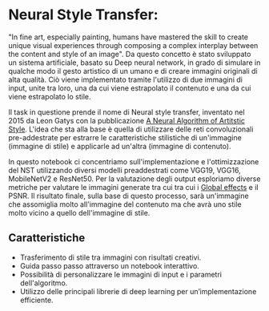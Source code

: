 # Neural Style Transfer:
"In fine art, especially painting, humans have mastered the skill to create unique visual experiences through composing a complex interplay between the content and style of an image". Da questo concetto è stato sviluppato un sistema artificiale, basato su Deep neural network, in grado di simulare in qualche modo il gesto artistico di un umano e di creare immagini originali di alta qualità. Ciò viene implementato tramite l'utilizzo di due immagini di input, unite tra loro, una da cui viene estrapolato il contenuto e una da cui viene estrapolato lo stile.

Il task in questione prende il nome di Neural style transfer, inventato nel 2015 da Leon Gatys con la pubblicazione [A Neural Algorithm of Artitstic Style](https://arxiv.org/pdf/1508.06576.pdf). L'idea che sta alla base è quella di utilizzare delle reti convoluzionali pre-addestrate per estrarre le caratteristiche stilistiche di un'immagine (immagine di stile) e applicarle ad un'altra (immagine di contenuto).

In questo notebook ci concentriamo sull'implementazione e l'ottimizzazione del NST utilizzando diversi modelli preaddestrati come VGG19, VGG16, MobileNetV2 e ResNet50. Per la valutazione degli output esploriamo diverse metriche per valutare le immagini generate tra cui tra cui i [Global effects](https://www.researchgate.net/publication/350184156_Evaluate_and_improve_the_quality_of_neural_style_transfer) e il PSNR. Il risultato finale, sulla base di questo processo, sarà un'immagine che assomiglia molto all'immagine del contenuto ma che avrà uno stile molto vicino a quello dell'immagine di stile.

## Caratteristiche
- Trasferimento di stile tra immagini con risultati creativi.
- Guida passo passo attraverso un notebook interattivo.
- Possibilità di personalizzare le immagini di input e i parametri dell'algoritmo.
- Utilizzo delle principali librerie di deep learning per un’implementazione efficiente.
